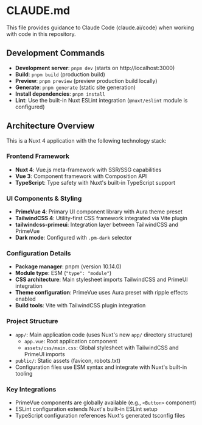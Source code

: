 # CLAUDE.md

This file provides guidance to Claude Code (claude.ai/code) when working with code in this repository.

## Development Commands

- **Development server**: `pnpm dev` (starts on http://localhost:3000)
- **Build**: `pnpm build` (production build)
- **Preview**: `pnpm preview` (preview production build locally)
- **Generate**: `pnpm generate` (static site generation)
- **Install dependencies**: `pnpm install`
- **Lint**: Use the built-in Nuxt ESLint integration (`@nuxt/eslint` module is configured)

## Architecture Overview

This is a Nuxt 4 application with the following technology stack:

### Frontend Framework
- **Nuxt 4**: Vue.js meta-framework with SSR/SSG capabilities
- **Vue 3**: Component framework with Composition API
- **TypeScript**: Type safety with Nuxt's built-in TypeScript support

### UI Components & Styling
- **PrimeVue 4**: Primary UI component library with Aura theme preset
- **TailwindCSS 4**: Utility-first CSS framework integrated via Vite plugin
- **tailwindcss-primeui**: Integration layer between TailwindCSS and PrimeVue
- **Dark mode**: Configured with `.pm-dark` selector

### Configuration Details
- **Package manager**: pnpm (version 10.14.0)
- **Module type**: ESM (`"type": "module"`)
- **CSS architecture**: Main stylesheet imports TailwindCSS and PrimeUI integration
- **Theme configuration**: PrimeVue uses Aura preset with ripple effects enabled
- **Build tools**: Vite with TailwindCSS plugin integration

### Project Structure
- `app/`: Main application code (uses Nuxt's new `app/` directory structure)
  - `app.vue`: Root application component
  - `assets/css/main.css`: Global stylesheet with TailwindCSS and PrimeUI imports
- `public/`: Static assets (favicon, robots.txt)
- Configuration files use ESM syntax and integrate with Nuxt's built-in tooling

### Key Integrations
- PrimeVue components are globally available (e.g., `<Button>` component)
- ESLint configuration extends Nuxt's built-in ESLint setup
- TypeScript configuration references Nuxt's generated tsconfig files